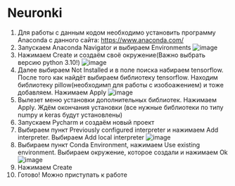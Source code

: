 # Neuronki
1. Для работы с данным кодом необходимо установить программу Anaconda с данного сайта: https://www.anaconda.com/
2. Запускаем Anaconda Navigator и выбираем Environments ![image](https://github.com/pda9/Neuronki/assets/39908010/476b2165-5e99-4879-bc02-fb09b528f765)
3. Нажимаем Create и создаём своё окружение(Важно выбрать версию python 3.10!) ![image](https://github.com/pda9/Neuronki/assets/39908010/002c58d6-2269-4847-b62b-b09a35a9b141)
4. Далее выбираем Not Installed и в поле поиска набираем tensorflow. После того как найдёт выбираем библиотеку tensorflow. Находим библиотеку pillow(необходимп для работы с изобоажением) и тоже добавляем. Нажимаем Apply ![image](https://github.com/pda9/Neuronki/assets/39908010/e5a2fe16-2e55-40a1-a841-052326b9d906)
5. Вылезет меню установки дополнительных библиотек. Нажимаем Apply. Ждём окончания установки (все нужные библиотеки по типу numpy и keras будут установлены)
6. Запускаем Pycharm и создаём новый проект
7. Выбираем пункт Previously configured interpreter и нажимаем Add interpreter. Выбираем Add local interpreter ![image](https://github.com/pda9/Neuronki/assets/39908010/f1a56a3d-4ede-43c2-ba4e-94ecbe84ed03)
8. Выбираем пункт Conda Environment, нажимаем Use existing environment. Выбираем окружение, которое создали и нажимаем Ok ![image](https://github.com/pda9/Neuronki/assets/39908010/01b8e480-20b8-4e7a-aeac-e1041fbab39b)
9. Нажимаем Create
10. Готово! Можно приступать к работе
